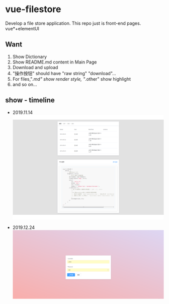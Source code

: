 # vue-filestore
Develop a file store application. This repo just is front-end pages. vue*+elementUI



## Want
1. Show Dictionary
2. Show README.md content in Main Page
3. Download and upload
4. "操作按钮" should have "raw string" "download"...
4. For files,"*.md" show render style, "*.other" show highlight
4. and so on...

## show - timeline

* 2019.11.14
    ![主界面大致配色与设计](https://raw.githubusercontent.com/Ollyder/vue-filestore/master/assets/pic-20191114.png)

* 2019.12.24
    ![登录界面完成](https://raw.githubusercontent.com/Ollyder/vue-filestore/master/assets/login.png)
